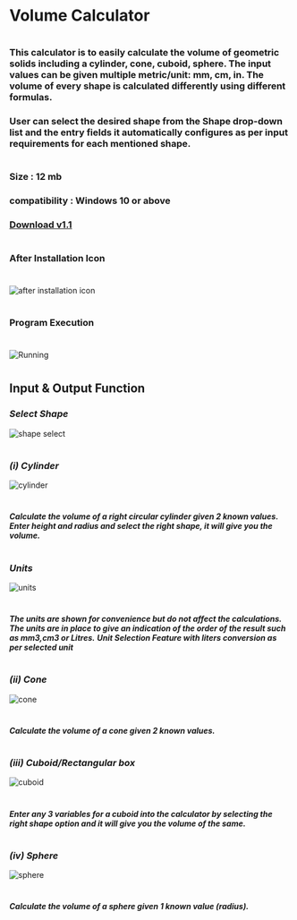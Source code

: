 # Volume Calculator
#
### This calculator is to easily calculate the volume of geometric solids including a cylinder, cone, cuboid, sphere. The input values can be given multiple metric/unit:  mm, cm, in. The volume of every shape is calculated differently using different formulas.
### User can select the desired shape from the Shape drop-down list and the entry fields it automatically configures as per input requirements for each mentioned shape.
#
### Size : 12 mb 
### compatibility : Windows 10 or above
### [Download v1.1](https://github.com/4BH1J337/Volume-Calculator/releases/download/Version1.1/Volume.calculator.setup.exe)
#

### After Installation Icon
#
![after installation icon](after-installation.png)
#
### Program Execution
#
![Running](running.png)
#
## Input & Output Function

### _Select Shape_
![shape select](shape-selection.png)
#
### _(i) Cylinder_
![cylinder](cylinder.png)
#
**_Calculate the volume of a right circular cylinder given 2 known values.
Enter height and radius and select the right shape, it will give you the volume._**
#
### _Units_
![units](multiple-unit-selection.png)
#
**_The units are shown for convenience but do not affect the calculations. The units  are in place to give an indication
of the order of the result such as mm3,cm3 or Litres._**
**_Unit Selection Feature with liters conversion as per selected unit_**
#
### _(ii) Cone_
![cone](cone.png)
#
**_Calculate the volume of a cone given 2 known values._**
#
### _(iii) Cuboid/Rectangular box_
![cuboid](cubiod.png)
#
**_Enter any 3 variables for a cuboid into the calculator by selecting the right shape option and it will give you the volume of the same._**
#
### _(iv) Sphere_
![sphere](sphere.png)
#
**_Calculate the volume of a sphere given 1 known value (radius)._**
#

